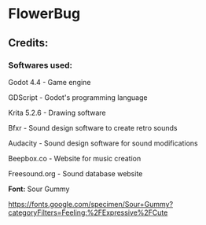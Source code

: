 # FlowerBug

## Credits:
### Softwares used:

Godot 4.4 - Game engine

GDScript - Godot's programming language

Krita 5.2.6 - Drawing software

Bfxr - Sound design software to create retro sounds

Audacity - Sound design software for sound modifications

Beepbox.co - Website for music creation

Freesound.org - Sound database website


**Font:** Sour Gummy

https://fonts.google.com/specimen/Sour+Gummy?categoryFilters=Feeling:%2FExpressive%2FCute
